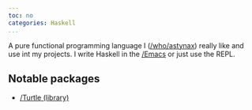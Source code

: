 ```yaml
---
toc: no
categories: Haskell
...
```


A pure functional programming language I ([/who/astynax]()) really like and use int my projects. I write Haskell in the [/Emacs]() or just use the REPL.

## Notable packages

- [/Turtle (library)]()